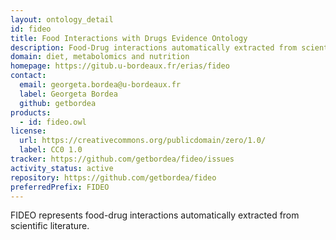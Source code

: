```yaml
---
layout: ontology_detail
id: fideo
title: Food Interactions with Drugs Evidence Ontology
description: Food-Drug interactions automatically extracted from scientific literature
domain: diet, metabolomics and nutrition
homepage: https://gitub.u-bordeaux.fr/erias/fideo
contact:
  email: georgeta.bordea@u-bordeaux.fr
  label: Georgeta Bordea
  github: getbordea
products:
  - id: fideo.owl
license:
  url: https://creativecommons.org/publicdomain/zero/1.0/
  label: CC0 1.0
tracker: https://github.com/getbordea/fideo/issues
activity_status: active
repository: https://github.com/getbordea/fideo
preferredPrefix: FIDEO
---
```


FIDEO represents food-drug interactions automatically extracted from scientific literature.

